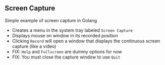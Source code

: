 ## Screen Capture

Simple example of screen capture in Golang

- Creates a menu in the system tray labeled `Screen Capture`
- Displays mouse on window in its recorded position
- Clicking `Record` will open a window that displays the continuous screen capture (like a video)
- FIX: `Help` and `Fullscreen` are dummy options for now
- FIX: You must close the capture window to use `Quit`
